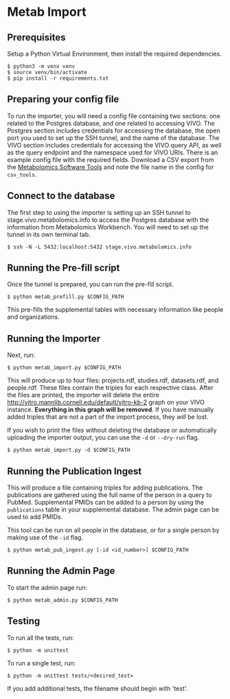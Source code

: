 Metab Import
============

## Prerequisites

Setup a Python Virtual Environment, then install the required dependencies.

    $ python3 -m venv venv
    $ source venv/bin/activate
    $ pip install -r requirements.txt


## Preparing your config file

To run the importer, you will need a config file containing two sections: one
related to the Postgres database, and one related to accessing VIVO. The
Postgres section includes credentials for accessing the database, the open port
you used to set up the SSH tunnel, and the name of the database. The VIVO
section includes credentials for accessing the VIVO query API, as well as the
query endpoint and the namespace used for VIVO URIs. There is an example config
file with the required fields. Download a CSV export from the
[Metabolomics Software Tools](https://docs.google.com/spreadsheets/d/1a096jlzbAwTxUdvTtJB2bwfkBRdDcMKrkywS8YZf344/edit?usp=sharing)
and note the file name in the config for `csv_tools`.


## Connect to the database

The first step to using the importer is setting up an SSH tunnel to
stage.vivo.metabolomics.info to access the Postgres database with the
information from Metabolomics Workbench. You will need to set up the tunnel in
its own terminal tab.

    $ ssh -N -L 5432:localhost:5432 stage.vivo.metabolomics.info


## Running the Pre-fill script

Once the tunnel is prepared, you can run the pre-fill script.

    $ python metab_prefill.py $CONFIG_PATH

This pre-fills the supplemental tables with necessary information like people
and organizations.


## Running the Importer

Next, run:

    $ python metab_import.py $CONFIG_PATH

This will produce up to four files: projects.rdf, studies.rdf, datasets.rdf,
and people.rdf. These files contain the triples for each respective class.
After the files are printed, the importer will delete the entire
http://vitro.mannlib.cornell.edu/default/vitro-kb-2 graph on your VIVO
instance. **Everything in this graph will be removed**. If you have manually
added triples that are not a part of the import process, they *will* be lost.

If you wish to print the files without deleting the database or automatically
uploading the importer output, you can use the `-d` or `--dry-run` flag.

    $ python metab_import.py -d $CONFIG_PATH


## Running the Publication Ingest

This will produce a file containing triples for adding publications. The
publications are gathered using the full name of the person in a query to
PubMed. Supplemental PMIDs can be added to a person by using the `publications`
table in your supplemental database. The admin page can be used to add PMIDs.

This tool can be run on all people in the database, or for a single person by
making use of the `-id` flag.

    $ python metab_pub_ingest.py [-id <id_number>] $CONFIG_PATH


## Running the Admin Page

To start the admin page run:

    $ python metab_admin.py $CONFIG_PATH


## Testing

To run all the tests, run:

    $ python -m unittest

To run a single test, run:

    $ python -m unittest tests/<desired_test>

If you add additional tests, the filename should begin with 'test'.

